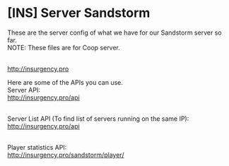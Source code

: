 # [INS] Server Sandstorm
These are the server config of what we have for our Sandstorm server so far.<br>
NOTE: These files are for Coop server.<br><br>


http://insurgency.pro


Here are some of the APIs you can use.<br>
Server API:<br>
http://insurgency.pro/api<br><br>

Server List API (To find list of servers running on the same IP):
http://insurgency.pro/api<br><br>

Player statistics API:<br>
http://insurgency.pro/sandstorm/player/
